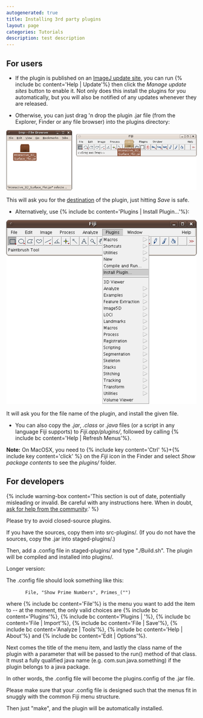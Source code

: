 ```yaml
---
autogenerated: true
title: Installing 3rd party plugins
layout: page
categories: Tutorials
description: test description
---
```


For users
---------

-   If the plugin is published on an [ImageJ update site](Update_Sites), you can run {% include bc content='Help | Update'%} then click the *Manage update sites* button to enable it. Not only does this install the plugins for you automatically, but you will also be notified of any updates whenever they are released.

<!-- -->

-   Otherwise, you can just drag 'n drop the plugin .jar file (from the Explorer, Finder or any file browser) into the plugins directory:


<img src="/media/Install-Plugin-DragNDrop.png" width="750"/>

<!-- -->


This will ask you for the <u>destination</u> of the plugin, just hitting *Save* is safe.

-   Alternatively, use {% include bc content='Plugins | Install Plugin...'%}:


<img src="/media/Install-Plugin.png" width="550"/>

<!-- -->


It will ask you for the file name of the plugin, and install the given file.

-   You can also copy the *.jar*, *.class* or *.java* files (or a script in any language Fiji supports) to *Fiji.app/plugins/*, followed by calling {% include bc content='Help | Refresh Menus'%}.


**Note:** On MacOSX, you need to {% include key content='Ctrl' %}+{% include key content='click' %} on the *Fiji* icon in the Finder and select *Show package contents* to see the *plugins/* folder.

For developers
--------------

{% include warning-box content='This section is out of date, potentially misleading or invalid. Be careful with any instructions here. When in doubt,  [ask for help from the community](https://imagej.net/Help).' %}

Please try to avoid closed-source plugins.

If you have the sources, copy them into src-plugins/. (If you do not have the sources, copy the .jar into staged-plugins/.)

Then, add a .config file in staged-plugins/ and type "./Build.sh". The plugin will be compiled and installed into plugins/.

Longer version:

The .config file should look something like this:

`       File, "Show Prime Numbers", Primes_("")`

where {% include bc content='File'%} is the menu you want to add the item to -- at the moment, the only valid choices are {% include bc content='Plugins'%}, {% include bc content='Plugins | <submenu>'%}, {% include bc content='File | Import'%}, {% include bc content='File | Save'%}, {% include bc content='Analyze | Tools'%}, {% include bc content='Help | About'%} and {% include bc content='Edit | Options'%}.

Next comes the title of the menu item, and lastly the class name of the plugin with a parameter that will be passed to the run() method of that class. It must a fully qualified java name (e.g. com.sun.java.something) if the plugin belongs to a java package.

In other words, the .config file will become the plugins.config of the .jar file.

Please make sure that your .config file is designed such that the menus fit in snuggly with the common Fiji menu structure.

Then just "make", and the plugin will be automatically installed.

